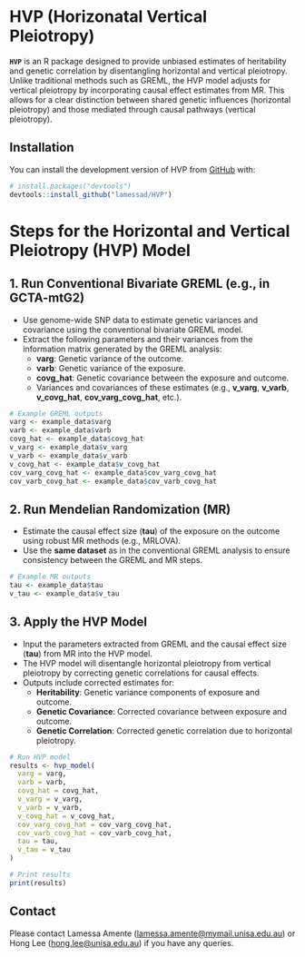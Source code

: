 
<!-- README.md is generated from README.Rmd. Please edit that file -->

# HVP (Horizonatal Vertical Pleiotropy)

<!-- badges: start -->
<!-- badges: end -->

**`HVP`** is an R package designed to provide unbiased estimates of
heritability and genetic correlation by disentangling horizontal and
vertical pleiotropy. Unlike traditional methods such as GREML, the HVP
model adjusts for vertical pleiotropy by incorporating causal effect
estimates from MR. This allows for a clear distinction between shared
genetic influences (horizontal pleiotropy) and those mediated through
causal pathways (vertical pleiotropy).

## Installation

You can install the development version of HVP from
[GitHub](https://github.com/) with:

``` r
# install.packages("devtools")
devtools::install_github("lamessad/HVP")
```

# Steps for the Horizontal and Vertical Pleiotropy (HVP) Model

## 1. Run Conventional Bivariate GREML (e.g., in GCTA-mtG2)

- Use genome-wide SNP data to estimate genetic variances and covariance
  using the conventional bivariate GREML model.
- Extract the following parameters and their variances from the
  information matrix generated by the GREML analysis:
  - **varg**: Genetic variance of the outcome.
  - **varb**: Genetic variance of the exposure.
  - **covg_hat**: Genetic covariance between the exposure and outcome.
  - Variances and covariances of these estimates (e.g., **v_varg**,
    **v_varb**, **v_covg_hat**, **cov_varg_covg_hat**, etc.).

``` r
# Example GREML outputs
varg <- example_data$varg
varb <- example_data$varb
covg_hat <- example_data$covg_hat
v_varg <- example_data$v_varg
v_varb <- example_data$v_varb
v_covg_hat <- example_data$v_covg_hat
cov_varg_covg_hat <- example_data$cov_varg_covg_hat
cov_varb_covg_hat <- example_data$cov_varb_covg_hat
```

## 2. Run Mendelian Randomization (MR)

- Estimate the causal effect size (**tau**) of the exposure on the
  outcome using robust MR methods (e.g., MRLOVA).
- Use the **same dataset** as in the conventional GREML analysis to
  ensure consistency between the GREML and MR steps.

``` r
# Example MR outputs
tau <- example_data$tau
v_tau <- example_data$v_tau
```

## 3. Apply the HVP Model

- Input the parameters extracted from GREML and the causal effect size
  (**tau**) from MR into the HVP model.
- The HVP model will disentangle horizontal pleiotropy from vertical
  pleiotropy by correcting genetic correlations for causal effects.
- Outputs include corrected estimates for:
  - **Heritability**: Genetic variance components of exposure and
    outcome.
  - **Genetic Covariance**: Corrected covariance between exposure and
    outcome.
  - **Genetic Correlation**: Corrected genetic correlation due to
    horizontal pleiotropy.

``` r
# Run HVP model
results <- hvp_model(
  varg = varg,
  varb = varb,
  covg_hat = covg_hat,
  v_varg = v_varg,
  v_varb = v_varb,
  v_covg_hat = v_covg_hat,
  cov_varg_covg_hat = cov_varg_covg_hat,
  cov_varb_covg_hat = cov_varb_covg_hat,
  tau = tau,
  v_tau = v_tau
)

# Print results
print(results)
```

## Contact

Please contact Lamessa Amente (<lamessa.amente@mymail.unisa.edu.au>) or
Hong Lee (<hong.lee@unisa.edu.au>) if you have any queries.
